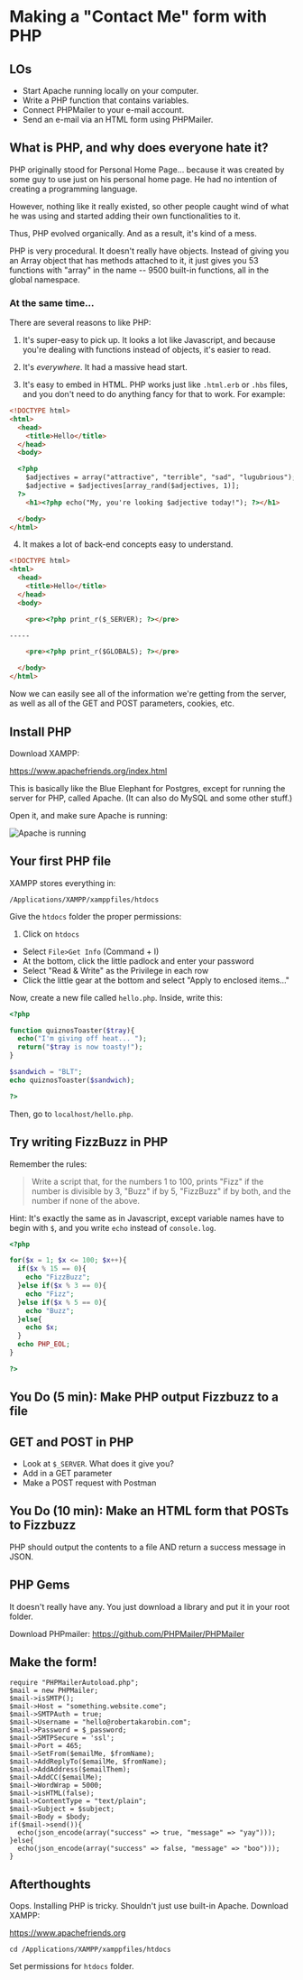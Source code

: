 # Making a "Contact Me" form with PHP

## LOs

- Start Apache running locally on your computer.
- Write a PHP function that contains variables.
- Connect PHPMailer to your e-mail account.
- Send an e-mail via an HTML form using PHPMailer.

## What is PHP, and why does everyone hate it?

PHP originally stood for Personal Home Page... because it was created by some guy to use just on his personal home page. He had no intention of creating a programming language.

However, nothing like it really existed, so other people caught wind of what he was using and started adding their own functionalities to it.

Thus, PHP evolved organically. And as a result, it's kind of a mess.

PHP is very procedural. It doesn't really have objects. Instead of giving you an Array object that has methods attached to it, it just gives you 53 functions with "array" in the name -- 9500 built-in functions, all in the global namespace.

### At the same time...

There are several reasons to like PHP:

1. It's super-easy to pick up. It looks a lot like Javascript, and because you're dealing with functions instead of objects, it's easier to read.

2. It's *everywhere*. It had a massive head start.

3. It's easy to embed in HTML. PHP works just like `.html.erb` or `.hbs` files, and you don't need to do anything fancy for that to work. For example:

```HTML
<!DOCTYPE html>
<html>
  <head>
    <title>Hello</title>
  </head>
  <body>

  <?php
    $adjectives = array("attractive", "terrible", "sad", "lugubrious");
    $adjective = $adjectives[array_rand($adjectives, 1)];
  ?>
    <h1><?php echo("My, you're looking $adjective today!"); ?></h1>

  </body>
</html>
```

4. It makes a lot of back-end concepts easy to understand.

```HTML
<!DOCTYPE html>
<html>
  <head>
    <title>Hello</title>
  </head>
  <body>

    <pre><?php print_r($_SERVER); ?></pre>

-----

    <pre><?php print_r($GLOBALS); ?></pre>

  </body>
</html>
```

Now we can easily see all of the information we're getting from the server, as well as all of the GET and POST parameters, cookies, etc.

## Install PHP

Download XAMPP:

https://www.apachefriends.org/index.html

This is basically like the Blue Elephant for Postgres, except for running the server for PHP, called Apache. (It can also do MySQL and some other stuff.)

Open it, and make sure Apache is running:

![Apache is running](xampp.png)

## Your first PHP file

XAMPP stores everything in:

```
/Applications/XAMPP/xamppfiles/htdocs
```

Give the `htdocs` folder the proper permissions:
1. Click on `htdocs`
- Select `File>Get Info` (Command + I)
- At the bottom, click the little padlock and enter your password
- Select "Read & Write" as the Privilege in each row
- Click the little gear at the bottom and select "Apply to enclosed items..."

Now, create a new file called `hello.php`. Inside, write this:

```PHP
<?php

function quiznosToaster($tray){
  echo("I'm giving off heat... ");
  return("$tray is now toasty!");
}

$sandwich = "BLT";
echo quiznosToaster($sandwich);

?>
```

Then, go to `localhost/hello.php`.

## Try writing FizzBuzz in PHP

Remember the rules:

> Write a script that, for the numbers 1 to 100, prints "Fizz" if the number is divisible by 3, "Buzz" if by 5, "FizzBuzz" if by both, and the number if none of the above.

Hint: It's exactly the same as in Javascript, except variable names have to begin with `$`, and you write `echo` instead of `console.log`.

```PHP
<?php

for($x = 1; $x <= 100; $x++){
  if($x % 15 == 0){
    echo "FizzBuzz";
  }else if($x % 3 == 0){
    echo "Fizz";
  }else if($x % 5 == 0){
    echo "Buzz";
  }else{
    echo $x;
  }
  echo PHP_EOL;
}

?>
```

## You Do (5 min): Make PHP output Fizzbuzz to a file

## GET and POST in PHP

- Look at `$_SERVER`. What does it give you?
- Add in a GET parameter
- Make a POST request with Postman

## You Do (10 min): Make an HTML form that POSTs to Fizzbuzz

PHP should output the contents to a file AND return a success message in JSON.

## PHP Gems

It doesn't really have any. You just download a library and put it in your root folder.

Download PHPmailer: https://github.com/PHPMailer/PHPMailer

## Make the form!

```
require "PHPMailerAutoload.php";
$mail = new PHPMailer;    
$mail->isSMTP();
$mail->Host = "something.website.come";
$mail->SMTPAuth = true;
$mail->Username = "hello@robertakarobin.com";
$mail->Password = $_password;
$mail->SMTPSecure = 'ssl';
$mail->Port = 465;    
$mail->SetFrom($emailMe, $fromName);
$mail->AddReplyTo($emailMe, $fromName);
$mail->AddAddress($emailThem);
$mail->AddCC($emailMe);
$mail->WordWrap = 5000;
$mail->isHTML(false);
$mail->ContentType = "text/plain";
$mail->Subject = $subject;
$mail->Body = $body;
if($mail->send()){
  echo(json_encode(array("success" => true, "message" => "yay")));
}else{
  echo(json_encode(array("success" => false, "message" => "boo")));
}
```

## Afterthoughts

Oops. Installing PHP is tricky. Shouldn't just use built-in Apache. Download XAMPP:

https://www.apachefriends.org

```
cd /Applications/XAMPP/xamppfiles/htdocs
```

Set permissions for `htdocs` folder.
